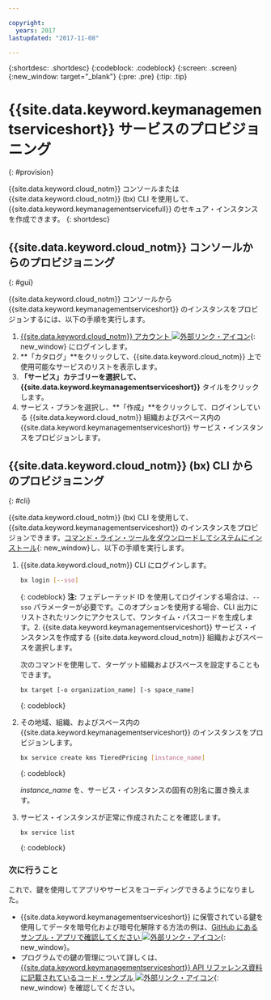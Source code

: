 ```yaml
---

copyright:
  years: 2017
lastupdated: "2017-11-08"

---
```


{:shortdesc: .shortdesc}
{:codeblock: .codeblock}
{:screen: .screen}
{:new_window: target="_blank"}
{:pre: .pre}
{:tip: .tip}

# {{site.data.keyword.keymanagementserviceshort}} サービスのプロビジョニング
{: #provision}

{{site.data.keyword.cloud_notm}} コンソールまたは {{site.data.keyword.cloud_notm}} (bx) CLI を使用して、{{site.data.keyword.keymanagementservicefull}} のセキュア・インスタンスを作成できます。
{: shortdesc}

## {{site.data.keyword.cloud_notm}} コンソールからのプロビジョニング
{: #gui}

{{site.data.keyword.cloud_notm}} コンソールから {{site.data.keyword.keymanagementserviceshort}} のインスタンスをプロビジョンするには、以下の手順を実行します。

1. [{{site.data.keyword.cloud_notm}} アカウント ![外部リンク・アイコン](../../icons/launch-glyph.svg "外部リンク・アイコン")](https://console.bluemix.net/){: new_window} にログインします。
2. **「カタログ」**をクリックして、{{site.data.keyword.cloud_notm}} 上で使用可能なサービスのリストを表示します。
3. **「サービス」**カテゴリーを選択して、**{{site.data.keyword.keymanagementserviceshort}}** タイルをクリックします。
5. サービス・プランを選択し、**「作成」**をクリックして、ログインしている {{site.data.keyword.cloud_notm}} 組織およびスペース内の {{site.data.keyword.keymanagementserviceshort}} サービス・インスタンスをプロビジョンします。

## {{site.data.keyword.cloud_notm}} (bx) CLI からのプロビジョニング
{: #cli}

{{site.data.keyword.cloud_notm}} (bx) CLI を使用して、{{site.data.keyword.keymanagementserviceshort}} のインスタンスをプロビジョンできます。[コマンド・ライン・ツールをダウンロードしてシステムにインストール](https://clis.ng.bluemix.net/ui/home.html){: new_window}し、以下の手順を実行します。

1. {{site.data.keyword.cloud_notm}} CLI にログインします。

    ```sh
    bx login [--sso]
    ```
    {: codeblock}
    **注:** フェデレーテッド ID を使用してログインする場合は、`--sso` パラメーターが必要です。このオプションを使用する場合、CLI 出力にリストされたリンクにアクセスして、ワンタイム・パスコードを生成します。2. {{site.data.keyword.keymanagementserviceshort}} サービス・インスタンスを作成する {{site.data.keyword.cloud_notm}} 組織およびスペースを選択します。

    次のコマンドを使用して、ターゲット組織およびスペースを設定することもできます。

    ```sh
    bx target [-o organization_name] [-s space_name]
    ```
    {: codeblock}

3. その地域、組織、およびスペース内の {{site.data.keyword.keymanagementserviceshort}} のインスタンスをプロビジョンします。

    ```sh
    bx service create kms TieredPricing [instance_name]
    ```
    {: codeblock}

    _instance_name_ を、サービス・インスタンスの固有の別名に置き換えます。

4. サービス・インスタンスが正常に作成されたことを確認します。

    ```sh
    bx service list
    ```
    {: codeblock}


### 次に行うこと

これで、鍵を使用してアプリやサービスをコーディングできるようになりました。

- {{site.data.keyword.keymanagementserviceshort}} に保管されている鍵を使用してデータを暗号化および暗号化解除する方法の例は、[GitHub にあるサンプル・アプリで確認してください ![外部リンク・アイコン](../../icons/launch-glyph.svg "外部リンク・アイコン")](https://github.com/IBM-Bluemix/key-protect-helloworld-python){: new_window}。
- プログラムでの鍵の管理について詳しくは、[{{site.data.keyword.keymanagementserviceshort}} API リファレンス資料に記載されているコード・サンプル ![外部リンク・アイコン](../../icons/launch-glyph.svg "外部リンク・アイコン")](https://console.ng.bluemix.net/apidocs/639){: new_window} を確認してください。
